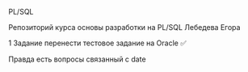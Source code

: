 PL/SQL

Репозиторий курса основы разработки на PL/SQL Лебедева Егора

1 Задание перенести тестовое задание на Oracle ✅

Правда есть вопросы связанный с date
